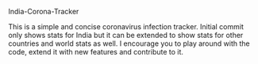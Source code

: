  India-Corona-Tracker
 
 This is a simple and concise coronavirus infection tracker.
 Initial commit only shows stats for India but it can be extended to show stats for other countries and world stats as well.
 I encourage you to play around with the code, extend it with new features and contribute to it.
